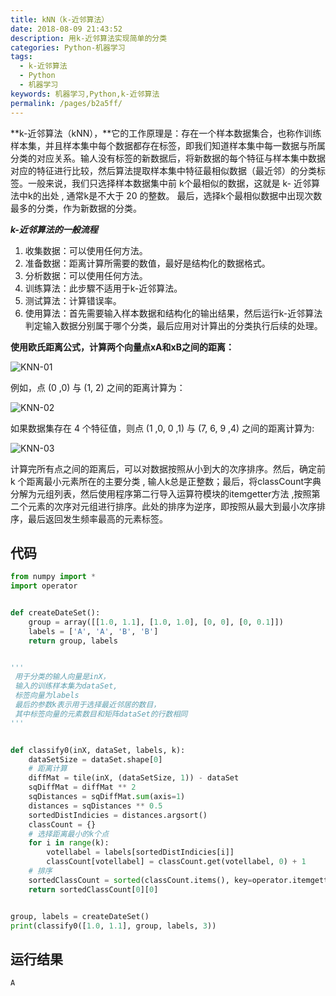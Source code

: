 ```yaml
---
title: kNN（k-近邻算法）
date: 2018-08-09 21:43:52
description: 用k-近邻算法实现简单的分类
categories: Python-机器学习
tags: 
  - k-近邻算法
  - Python
  - 机器学习
keywords: 机器学习,Python,k-近邻算法
permalink: /pages/b2a5ff/
---
```


**k-近邻算法（kNN），**它的工作原理是：存在一个样本数据集合，也称作训练样本集，并且样本集中每个数据都存在标签，即我们知道样本集中每一数据与所属分类的对应关系。输人没有标签的新数据后，将新数据的每个特征与样本集中数据对应的特征进行比较，然后算法提取样本集中特征最相似数据（最近邻）的分类标签。一般来说，我们只选择样本数据集中前 k个最相似的数据，这就是 k- 近邻算法中k的出处 , 通常k是不大于 20 的整数。
最后，选择k个最相似数据中出现次数最多的分类，作为新数据的分类。

<!--more-->

***k-近邻算法的一般流程***

1. 收集数据：可以使用任何方法。
2. 准备数据：距离计算所需要的数值，最好是结构化的数据格式。
3. 分析数据：可以使用任何方法。
4. 训练算法：此步驟不适用于k-近邻算法。
5. 测试算法：计算错误率。
6. 使用算法：首先需要输入样本数据和结构化的输出结果，然后运行k-近邻算法判定输入数据分别属于哪个分类，最后应用对计算出的分类执行后续的处理。

 **使用欧氏距离公式，计算两个向量点xA和xB之间的距离：**

![KNN-01](https://image-1-1257237419.cos.ap-chongqing.myqcloud.com/KNN-01.png)

例如，点 (0 ,0) 与 (1, 2) 之间的距离计算为：

![KNN-02](https://image-1-1257237419.cos.ap-chongqing.myqcloud.com/KNN-02.png)

如果数据集存在 4 个特征值，则点 (1 ,0, 0 ,1) 与 (7, 6, 9 ,4) 之间的距离计算为:

![KNN-03](https://image-1-1257237419.cos.ap-chongqing.myqcloud.com/KNN-03.png)

计算完所有点之间的距离后，可以对数据按照从小到大的次序排序。然后，确定前 k 个距离最小元素所在的主要分类 , 输人k总是正整数；最后，将classCount字典分解为元组列表，然后使用程序第二行导入运算符模块的itemgetter方法 ,按照第二个元素的次序对元组进行排序。此处的排序为逆序，即按照从最大到最小次序排序，最后返回发生频率最高的元素标签。

## 代码

```python
from numpy import *
import operator


def createDateSet():
    group = array([[1.0, 1.1], [1.0, 1.0], [0, 0], [0, 0.1]])
    labels = ['A', 'A', 'B', 'B']
    return group, labels


'''
 用于分类的输人向量是inX，
 输入的训练样本集为dataSet,
 标签向量为labels
 最后的参数k表示用于选择最近邻居的数目，
 其中标签向量的元素数目和矩阵dataSet的行数相同
'''


def classify0(inX, dataSet, labels, k):
    dataSetSize = dataSet.shape[0]
    # 距离计算
    diffMat = tile(inX, (dataSetSize, 1)) - dataSet
    sqDiffMat = diffMat ** 2
    sqDistances = sqDiffMat.sum(axis=1)
    distances = sqDistances ** 0.5
    sortedDistIndicies = distances.argsort()
    classCount = {}
    # 选择距离最小的k个点
    for i in range(k):
        votellabel = labels[sortedDistIndicies[i]]
        classCount[votellabel] = classCount.get(votellabel, 0) + 1
    # 排序
    sortedClassCount = sorted(classCount.items(), key=operator.itemgetter(1), reverse=True)
    return sortedClassCount[0][0]


group, labels = createDateSet()
print(classify0([1.0, 1.1], group, labels, 3))
```

## 运行结果

```diff
A
```

